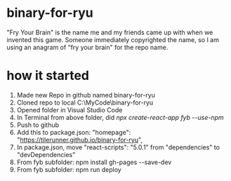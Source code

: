 # binary-for-ryu
"Fry Your Brain" is the name me and my friends came up with when we invented this game. Someone immediately copyrighted the name, so I am using an anagram of "fry your brain" for the repo name.

# how it started
1. Made new Repo in github named binary-for-ryu
1. Cloned repo to local C:\MyCode\binary-for-ryu
1. Opened folder in Visual Studio Code
1. In Terminal from above folder, did *npx create-react-app fyb --use-npm*
1. Push to github
1. Add this to package.json: "homepage": "https://tilerunner.github.io/binary-for-ryu",
1. In package.json, move "react-scripts": "5.0.1" from "dependencies" to "devDependencies"
1. From fyb subfolder: npm install gh-pages --save-dev
1. From fyb subfolder: npm run deploy
